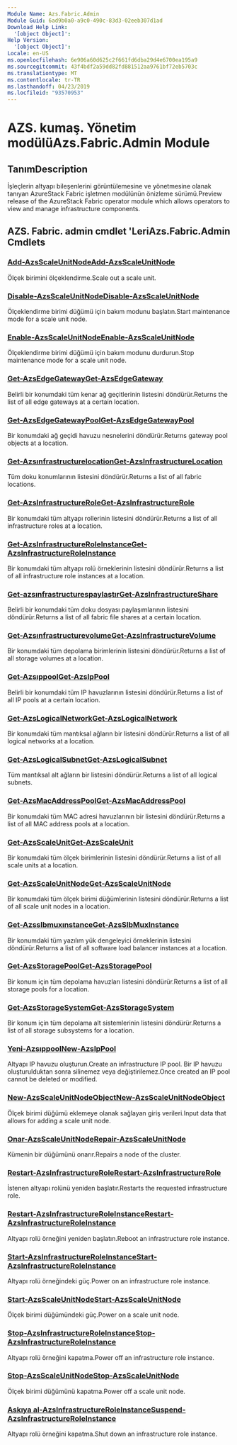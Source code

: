 ```yaml
---
Module Name: Azs.Fabric.Admin
Module Guid: 6ad9b0a0-a9c0-490c-83d3-02eeb307d1ad
Download Help Link:
  '[object Object]': 
Help Version:
  '[object Object]': 
Locale: en-US
ms.openlocfilehash: 6e906a60d625c2f661fd6dba29d4e6700ea195a9
ms.sourcegitcommit: 43f4bdf2a59dd82fd881512aa9761bf72eb5703c
ms.translationtype: MT
ms.contentlocale: tr-TR
ms.lasthandoff: 04/23/2019
ms.locfileid: "93570953"
---
```

# <span data-ttu-id="45af6-101">AZS. kumaş. Yönetim modülü</span><span class="sxs-lookup"><span data-stu-id="45af6-101">Azs.Fabric.Admin Module</span></span>
## <span data-ttu-id="45af6-102">Tanım</span><span class="sxs-lookup"><span data-stu-id="45af6-102">Description</span></span>
<span data-ttu-id="45af6-103">İşleçlerin altyapı bileşenlerini görüntülemesine ve yönetmesine olanak tanıyan AzureStack Fabric işletmen modülünün önizleme sürümü.</span><span class="sxs-lookup"><span data-stu-id="45af6-103">Preview release of the AzureStack Fabric operator module which allows operators to view and manage infrastructure components.</span></span>

## <span data-ttu-id="45af6-104">AZS. Fabric. admin cmdlet 'Leri</span><span class="sxs-lookup"><span data-stu-id="45af6-104">Azs.Fabric.Admin Cmdlets</span></span>
### [<span data-ttu-id="45af6-105">Add-AzsScaleUnitNode</span><span class="sxs-lookup"><span data-stu-id="45af6-105">Add-AzsScaleUnitNode</span></span>](Add-AzsScaleUnitNode.md)
<span data-ttu-id="45af6-106">Ölçek birimini ölçeklendirme.</span><span class="sxs-lookup"><span data-stu-id="45af6-106">Scale out a scale unit.</span></span>

### [<span data-ttu-id="45af6-107">Disable-AzsScaleUnitNode</span><span class="sxs-lookup"><span data-stu-id="45af6-107">Disable-AzsScaleUnitNode</span></span>](Disable-AzsScaleUnitNode.md)
<span data-ttu-id="45af6-108">Ölçeklendirme birimi düğümü için bakım modunu başlatın.</span><span class="sxs-lookup"><span data-stu-id="45af6-108">Start maintenance mode for a scale unit node.</span></span>

### [<span data-ttu-id="45af6-109">Enable-AzsScaleUnitNode</span><span class="sxs-lookup"><span data-stu-id="45af6-109">Enable-AzsScaleUnitNode</span></span>](Enable-AzsScaleUnitNode.md)
<span data-ttu-id="45af6-110">Ölçeklendirme birimi düğümü için bakım modunu durdurun.</span><span class="sxs-lookup"><span data-stu-id="45af6-110">Stop maintenance mode for a scale unit node.</span></span>

### [<span data-ttu-id="45af6-111">Get-AzsEdgeGateway</span><span class="sxs-lookup"><span data-stu-id="45af6-111">Get-AzsEdgeGateway</span></span>](Get-AzsEdgeGateway.md)
<span data-ttu-id="45af6-112">Belirli bir konumdaki tüm kenar ağ geçitlerinin listesini döndürür.</span><span class="sxs-lookup"><span data-stu-id="45af6-112">Returns the list of all edge gateways at a certain location.</span></span>

### [<span data-ttu-id="45af6-113">Get-AzsEdgeGatewayPool</span><span class="sxs-lookup"><span data-stu-id="45af6-113">Get-AzsEdgeGatewayPool</span></span>](Get-AzsEdgeGatewayPool.md)
<span data-ttu-id="45af6-114">Bir konumdaki ağ geçidi havuzu nesnelerini döndürür.</span><span class="sxs-lookup"><span data-stu-id="45af6-114">Returns gateway pool objects at a location.</span></span>

### [<span data-ttu-id="45af6-115">Get-Azsınfrastructurelocation</span><span class="sxs-lookup"><span data-stu-id="45af6-115">Get-AzsInfrastructureLocation</span></span>](Get-AzsInfrastructureLocation.md)
<span data-ttu-id="45af6-116">Tüm doku konumlarının listesini döndürür.</span><span class="sxs-lookup"><span data-stu-id="45af6-116">Returns a list of all fabric locations.</span></span>

### [<span data-ttu-id="45af6-117">Get-AzsInfrastructureRole</span><span class="sxs-lookup"><span data-stu-id="45af6-117">Get-AzsInfrastructureRole</span></span>](Get-AzsInfrastructureRole.md)
<span data-ttu-id="45af6-118">Bir konumdaki tüm altyapı rollerinin listesini döndürür.</span><span class="sxs-lookup"><span data-stu-id="45af6-118">Returns a list of all infrastructure roles at a location.</span></span>

### [<span data-ttu-id="45af6-119">Get-AzsInfrastructureRoleInstance</span><span class="sxs-lookup"><span data-stu-id="45af6-119">Get-AzsInfrastructureRoleInstance</span></span>](Get-AzsInfrastructureRoleInstance.md)
<span data-ttu-id="45af6-120">Bir konumdaki tüm altyapı rolü örneklerinin listesini döndürür.</span><span class="sxs-lookup"><span data-stu-id="45af6-120">Returns a list of all infrastructure role instances at a location.</span></span>

### [<span data-ttu-id="45af6-121">Get-azsınfrastructurespaylaştır</span><span class="sxs-lookup"><span data-stu-id="45af6-121">Get-AzsInfrastructureShare</span></span>](Get-AzsInfrastructureShare.md)
<span data-ttu-id="45af6-122">Belirli bir konumdaki tüm doku dosyası paylaşımlarının listesini döndürür.</span><span class="sxs-lookup"><span data-stu-id="45af6-122">Returns a list of all fabric file shares at a certain location.</span></span>

### [<span data-ttu-id="45af6-123">Get-Azsınfrastructurevolume</span><span class="sxs-lookup"><span data-stu-id="45af6-123">Get-AzsInfrastructureVolume</span></span>](Get-AzsInfrastructureVolume.md)
<span data-ttu-id="45af6-124">Bir konumdaki tüm depolama birimlerinin listesini döndürür.</span><span class="sxs-lookup"><span data-stu-id="45af6-124">Returns a list of all storage volumes at a location.</span></span>

### [<span data-ttu-id="45af6-125">Get-Azsıppool</span><span class="sxs-lookup"><span data-stu-id="45af6-125">Get-AzsIpPool</span></span>](Get-AzsIpPool.md)
<span data-ttu-id="45af6-126">Belirli bir konumdaki tüm IP havuzlarının listesini döndürür.</span><span class="sxs-lookup"><span data-stu-id="45af6-126">Returns a list of all IP pools at a certain location.</span></span>

### [<span data-ttu-id="45af6-127">Get-AzsLogicalNetwork</span><span class="sxs-lookup"><span data-stu-id="45af6-127">Get-AzsLogicalNetwork</span></span>](Get-AzsLogicalNetwork.md)
<span data-ttu-id="45af6-128">Bir konumdaki tüm mantıksal ağların bir listesini döndürür.</span><span class="sxs-lookup"><span data-stu-id="45af6-128">Returns a list of all logical networks at a location.</span></span>

### [<span data-ttu-id="45af6-129">Get-AzsLogicalSubnet</span><span class="sxs-lookup"><span data-stu-id="45af6-129">Get-AzsLogicalSubnet</span></span>](Get-AzsLogicalSubnet.md)
<span data-ttu-id="45af6-130">Tüm mantıksal alt ağların bir listesini döndürür.</span><span class="sxs-lookup"><span data-stu-id="45af6-130">Returns a list of all logical subnets.</span></span>

### [<span data-ttu-id="45af6-131">Get-AzsMacAddressPool</span><span class="sxs-lookup"><span data-stu-id="45af6-131">Get-AzsMacAddressPool</span></span>](Get-AzsMacAddressPool.md)
<span data-ttu-id="45af6-132">Bir konumdaki tüm MAC adresi havuzlarının bir listesini döndürür.</span><span class="sxs-lookup"><span data-stu-id="45af6-132">Returns a list of all MAC address pools at a location.</span></span>

### [<span data-ttu-id="45af6-133">Get-AzsScaleUnit</span><span class="sxs-lookup"><span data-stu-id="45af6-133">Get-AzsScaleUnit</span></span>](Get-AzsScaleUnit.md)
<span data-ttu-id="45af6-134">Bir konumdaki tüm ölçek birimlerinin listesini döndürür.</span><span class="sxs-lookup"><span data-stu-id="45af6-134">Returns a list of all scale units at a location.</span></span>

### [<span data-ttu-id="45af6-135">Get-AzsScaleUnitNode</span><span class="sxs-lookup"><span data-stu-id="45af6-135">Get-AzsScaleUnitNode</span></span>](Get-AzsScaleUnitNode.md)
<span data-ttu-id="45af6-136">Bir konumdaki tüm ölçek birimi düğümlerinin listesini döndürür.</span><span class="sxs-lookup"><span data-stu-id="45af6-136">Returns a list of all scale unit nodes in a location.</span></span>

### [<span data-ttu-id="45af6-137">Get-Azsslbmuxınstance</span><span class="sxs-lookup"><span data-stu-id="45af6-137">Get-AzsSlbMuxInstance</span></span>](Get-AzsSlbMuxInstance.md)
<span data-ttu-id="45af6-138">Bir konumdaki tüm yazılım yük dengeleyici örneklerinin listesini döndürür.</span><span class="sxs-lookup"><span data-stu-id="45af6-138">Returns a list of all software load balancer instances at a location.</span></span>

### [<span data-ttu-id="45af6-139">Get-AzsStoragePool</span><span class="sxs-lookup"><span data-stu-id="45af6-139">Get-AzsStoragePool</span></span>](Get-AzsStoragePool.md)
<span data-ttu-id="45af6-140">Bir konum için tüm depolama havuzları listesini döndürür.</span><span class="sxs-lookup"><span data-stu-id="45af6-140">Returns a list of all storage pools for a location.</span></span>

### [<span data-ttu-id="45af6-141">Get-AzsStorageSystem</span><span class="sxs-lookup"><span data-stu-id="45af6-141">Get-AzsStorageSystem</span></span>](Get-AzsStorageSystem.md)
<span data-ttu-id="45af6-142">Bir konum için tüm depolama alt sistemlerinin listesini döndürür.</span><span class="sxs-lookup"><span data-stu-id="45af6-142">Returns a list of all storage subsystems for a location.</span></span>

### [<span data-ttu-id="45af6-143">Yeni-Azsıppool</span><span class="sxs-lookup"><span data-stu-id="45af6-143">New-AzsIpPool</span></span>](New-AzsIpPool.md)
<span data-ttu-id="45af6-144">Altyapı IP havuzu oluşturun.</span><span class="sxs-lookup"><span data-stu-id="45af6-144">Create an infrastructure IP pool.</span></span>
<span data-ttu-id="45af6-145">Bir IP havuzu oluşturulduktan sonra silinemez veya değiştirilemez.</span><span class="sxs-lookup"><span data-stu-id="45af6-145">Once created an IP pool cannot be deleted or modified.</span></span>

### [<span data-ttu-id="45af6-146">New-AzsScaleUnitNodeObject</span><span class="sxs-lookup"><span data-stu-id="45af6-146">New-AzsScaleUnitNodeObject</span></span>](New-AzsScaleUnitNodeObject.md)
<span data-ttu-id="45af6-147">Ölçek birimi düğümü eklemeye olanak sağlayan giriş verileri.</span><span class="sxs-lookup"><span data-stu-id="45af6-147">Input data that allows for adding a scale unit node.</span></span>

### [<span data-ttu-id="45af6-148">Onar-AzsScaleUnitNode</span><span class="sxs-lookup"><span data-stu-id="45af6-148">Repair-AzsScaleUnitNode</span></span>](Repair-AzsScaleUnitNode.md)
<span data-ttu-id="45af6-149">Kümenin bir düğümünü onarır.</span><span class="sxs-lookup"><span data-stu-id="45af6-149">Repairs a node of the cluster.</span></span>

### [<span data-ttu-id="45af6-150">Restart-AzsInfrastructureRole</span><span class="sxs-lookup"><span data-stu-id="45af6-150">Restart-AzsInfrastructureRole</span></span>](Restart-AzsInfrastructureRole.md)
<span data-ttu-id="45af6-151">İstenen altyapı rolünü yeniden başlatır.</span><span class="sxs-lookup"><span data-stu-id="45af6-151">Restarts the requested infrastructure role.</span></span>

### [<span data-ttu-id="45af6-152">Restart-AzsInfrastructureRoleInstance</span><span class="sxs-lookup"><span data-stu-id="45af6-152">Restart-AzsInfrastructureRoleInstance</span></span>](Restart-AzsInfrastructureRoleInstance.md)
<span data-ttu-id="45af6-153">Altyapı rolü örneğini yeniden başlatın.</span><span class="sxs-lookup"><span data-stu-id="45af6-153">Reboot an infrastructure role instance.</span></span>

### [<span data-ttu-id="45af6-154">Start-AzsInfrastructureRoleInstance</span><span class="sxs-lookup"><span data-stu-id="45af6-154">Start-AzsInfrastructureRoleInstance</span></span>](Start-AzsInfrastructureRoleInstance.md)
<span data-ttu-id="45af6-155">Altyapı rolü örneğindeki güç.</span><span class="sxs-lookup"><span data-stu-id="45af6-155">Power on an infrastructure role instance.</span></span>

### [<span data-ttu-id="45af6-156">Start-AzsScaleUnitNode</span><span class="sxs-lookup"><span data-stu-id="45af6-156">Start-AzsScaleUnitNode</span></span>](Start-AzsScaleUnitNode.md)
<span data-ttu-id="45af6-157">Ölçek birimi düğümündeki güç.</span><span class="sxs-lookup"><span data-stu-id="45af6-157">Power on a scale unit node.</span></span>

### [<span data-ttu-id="45af6-158">Stop-AzsInfrastructureRoleInstance</span><span class="sxs-lookup"><span data-stu-id="45af6-158">Stop-AzsInfrastructureRoleInstance</span></span>](Stop-AzsInfrastructureRoleInstance.md)
<span data-ttu-id="45af6-159">Altyapı rolü örneğini kapatma.</span><span class="sxs-lookup"><span data-stu-id="45af6-159">Power off an infrastructure role instance.</span></span>

### [<span data-ttu-id="45af6-160">Stop-AzsScaleUnitNode</span><span class="sxs-lookup"><span data-stu-id="45af6-160">Stop-AzsScaleUnitNode</span></span>](Stop-AzsScaleUnitNode.md)
<span data-ttu-id="45af6-161">Ölçek birimi düğümünü kapatma.</span><span class="sxs-lookup"><span data-stu-id="45af6-161">Power off a scale unit node.</span></span>

### [<span data-ttu-id="45af6-162">Askıya al-AzsInfrastructureRoleInstance</span><span class="sxs-lookup"><span data-stu-id="45af6-162">Suspend-AzsInfrastructureRoleInstance</span></span>](Suspend-AzsInfrastructureRoleInstance.md)
<span data-ttu-id="45af6-163">Altyapı rolü örneğini kapatma.</span><span class="sxs-lookup"><span data-stu-id="45af6-163">Shut down an infrastructure role instance.</span></span>

